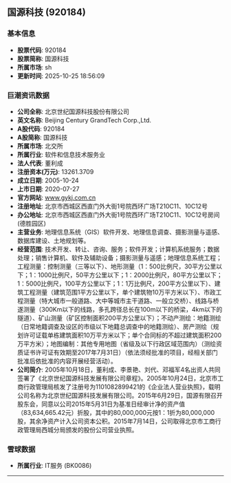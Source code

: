 ## 国源科技 (920184)

### 基本信息

- **股票代码**: 920184
- **股票简称**: 国源科技
- **所属市场**: sh
- **更新时间**: 2025-10-25 18:56:09

### 巨潮资讯数据

- **公司全称**: 北京世纪国源科技股份有限公司
- **英文名称**: Beijing Century GrandTech Corp.,Ltd.
- **A股代码**: 920184
- **A股简称**: 国源科技
- **所属市场**: 北交所
- **所属行业**: 软件和信息技术服务业
- **法人代表**: 董利成
- **注册资本(万元)**: 13261.3709
- **成立日期**: 2005-10-24
- **上市日期**: 2020-07-27
- **官方网站**: www.gykj.com.cn
- **注册地址**: 北京市西城区西直门外大街1号院西环广场T210C11、10C12号
- **办公地址**: 北京市西城区西直门外大街1号院西环广场T210C11、10C12号房间(德胜园区)
- **主营业务**: 地理信息系统（GIS）软件开发、地理信息调查、摄影测量与遥感、数据库建设、土地规划等。
- **经营范围**: 技术开发、转让、咨询、服务；软件开发；计算机系统服务；数据处理；销售计算机、软件及辅助设备；摄影测量与遥感；地理信息系统工程；工程测量：控制测量（三等以下）、地形测量（1：500比例尺，30平方公里以下；1：1000比例尺，50平方公里以下；1：2000比例尺，80平方公里以下；1：5000比例尺，100平方公里以下；1：1万比例尺，200平方公里以下）、建筑工程测量（建筑范围1平方公里以下，单个建筑物10万平方米以下）、市政工程测量（特大城市一般道路、大中等城市主干道路、一般立交桥）、线路与桥遂测量（300Km以下的线路，多孔跨径总长在100m以下的桥梁，4km以下的隧道）、矿山测量（矿区控制面积200平方公里以下）；不动产测绘：地籍测绘（日常地籍调查及设区的市级以下地籍总调查中的地籍测绘）、房产测绘（规划许可证载单栋建筑面积10万平方米以下；单个合同标的不超过建筑面积200万平方米）；地图编制：其他专用地图（省级及以下行政区域范围内）（测绘资质证书许可证有效期至2017年7月31日）（依法须经批准的项目，经相关部门批准后依批准的内容开展经营活动）。
- **公司简介**: 2005年10月18日，董利成、李景艳、刘代、邓福军4名出资人共同签署了《北京世纪国源科技发展有限公司章程》。2005年10月24日，北京市工商行政管理局核发了注册号为1101082899421的《企业法人营业执照》，载明公司名称为北京世纪国源科技发展有限公司。2015年6月29日，国源有限召开股东会，同意以公司2015年5月31日为基准日经审计净的资产值（83,634,665.42元）折股，其中的80,000,000元按1：1折为80,000,000股，其余净资产计入公司资本公积。2015年7月14日，公司取得北京市工商行政管理局西城分局颁发的股份公司营业执照。

### 雪球数据

- **所属行业**: IT服务 (BK0086)

---